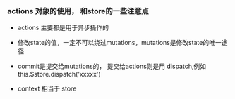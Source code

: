 ### actions 对象的使用， 和store的一些注意点

- actions 主要都是用于异步操作的

- 修改state的值，一定不可以绕过mutations，mutations是修改state的唯一途径

- commit是提交给mutations的， 提交给actions则是用 dispatch,例如 this.$store.dispatch('xxxxx')

- context 相当于 store

  <script>
      //需求，异步操作修改state里面的值
      mutations: {
          updateInfo(state) {
              state.info.name = 'inn'
          }
      },
      actions：{
      	aUpdateInfo(context) {
              setTimeout(() => {
                  context.commit('updateInfo')
                       },1000)
      }
  }
      //App.vue 发送数据到actions
      updateInfo() {
          this.$sotre.dispatch('aUpdateInfo')
      }
  </script>


​        